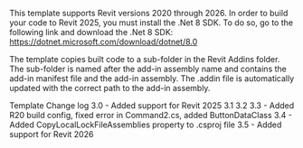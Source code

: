 ﻿This template supports Revit versions 2020 through 2026.
In order to build your code to Revit 2025, you must install the .Net 8 SDK. 
To do so, go to the following link and download the .Net 8 SDK: 
	https://dotnet.microsoft.com/download/dotnet/8.0

The template copies built code to a sub-folder in the Revit Addins folder.
The sub-folder is named after the add-in assembly name and contains the add-in manifest file and the add-in assembly.
The .addin file is automatically updated with the correct path to the add-in assembly.

Template Change log
3.0 - Added support for Revit 2025
3.1 
3.2 
3.3 - Added R20 build config, fixed error in Command2.cs, added ButtonDataClass
3.4 - Added CopyLocalLockFileAssemblies property to .csproj file
3.5 - Added support for Revit 2026
